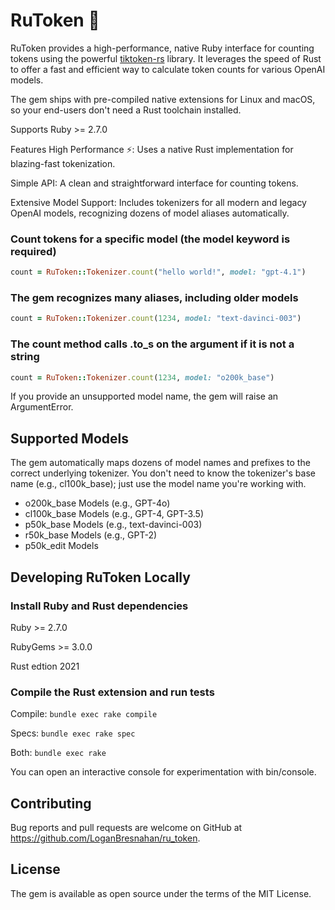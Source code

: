 # RuToken 🦕
RuToken provides a high-performance, native Ruby interface for counting tokens using the powerful [tiktoken-rs](https://github.com/zurawiki/tiktoken-rs) library. It leverages the speed of Rust to offer a fast and efficient way to calculate token counts for various OpenAI models.

The gem ships with pre-compiled native extensions for Linux and macOS, so your end-users don't need a Rust toolchain installed.

Supports Ruby >= 2.7.0

Features
High Performance ⚡️: Uses a native Rust implementation for blazing-fast tokenization.

Simple API: A clean and straightforward interface for counting tokens.

Extensive Model Support: Includes tokenizers for all modern and legacy OpenAI models, recognizing dozens of model aliases automatically.

### Count tokens for a specific model (the model keyword is required)
```Ruby
count = RuToken::Tokenizer.count("hello world!", model: "gpt-4.1")
```

### The gem recognizes many aliases, including older models
```Ruby
count = RuToken::Tokenizer.count(1234, model: "text-davinci-003")
```

### The count method calls .to_s on the argument if it is not a string
```Ruby
count = RuToken::Tokenizer.count(1234, model: "o200k_base")
```

If you provide an unsupported model name, the gem will raise an ArgumentError.

## Supported Models
The gem automatically maps dozens of model names and prefixes to the correct underlying tokenizer. You don't need to know the tokenizer's base name (e.g., cl100k_base); just use the model name you're working with.

- o200k_base Models (e.g., GPT-4o)
- cl100k_base Models (e.g., GPT-4, GPT-3.5)
- p50k_base Models (e.g., text-davinci-003)
- r50k_base Models (e.g., GPT-2)
- p50k_edit Models

## Developing RuToken Locally

### Install Ruby and Rust dependencies
Ruby >= 2.7.0

RubyGems >= 3.0.0

Rust edtion 2021

### Compile the Rust extension and run tests
Compile:
`bundle exec rake compile`

Specs:
`bundle exec rake spec`

Both:
`bundle exec rake`

You can open an interactive console for experimentation with bin/console.

## Contributing

Bug reports and pull requests are welcome on GitHub at https://github.com/LoganBresnahan/ru_token.

## License

The gem is available as open source under the terms of the MIT License.
